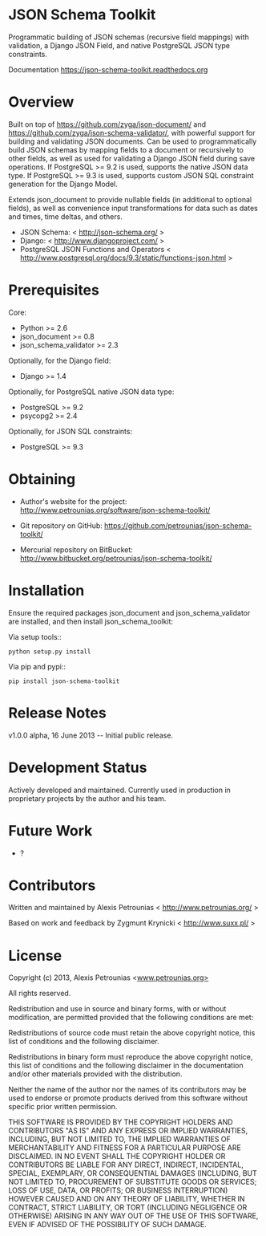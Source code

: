 JSON Schema Toolkit
===================

Programmatic building of JSON schemas (recursive field mappings) with
validation, a Django JSON Field, and native PostgreSQL JSON type constraints.

Documentation https://json-schema-toolkit.readthedocs.org

Overview
========

Built on top of https://github.com/zyga/json-document/ and
https://github.com/zyga/json-schema-validator/, with
powerful support for building and validating JSON documents. Can be used to
programmatically build JSON schemas by mapping fields to a document or
recursively to other fields, as well as used for validating a Django JSON field
during save operations. If PostgreSQL >= 9.2 is used, supports the native JSON
data type. If PostgreSQL >= 9.3 is used, supports custom JSON SQL constraint
generation for the Django Model.

Extends json_document to provide nullable fields (in additional to optional
fields), as well as convenience input transformations for data such as
dates and times, time deltas, and others.

* JSON Schema: < http://json-schema.org/ >
* Django: < http://www.djangoproject.com/ >
* PostgreSQL JSON Functions and Operators
  < http://www.postgresql.org/docs/9.3/static/functions-json.html >


Prerequisites
=============

Core:

- Python >= 2.6
- json_document >= 0.8
- json_schema_validator >= 2.3


Optionally, for the Django field:

- Django >= 1.4


Optionally, for PostgreSQL native JSON data type:

- PostgreSQL >= 9.2
- psycopg2 >= 2.4


Optionally, for JSON SQL constraints:

- PostgreSQL >= 9.3


Obtaining
=========

- Author's website for the project: http://www.petrounias.org/software/json-schema-toolkit/

- Git repository on GitHub: https://github.com/petrounias/json-schema-toolkit/

- Mercurial repository on BitBucket: http://www.bitbucket.org/petrounias/json-schema-toolkit/


Installation
============

Ensure the required packages json_document and json_schema_validator are
installed, and then install json_schema_toolkit:

Via setup tools::

    python setup.py install

Via pip and pypi::

    pip install json-schema-toolkit


Release Notes
=============

v1.0.0 alpha, 16 June 2013 -- Initial public release.


Development Status
==================

Actively developed and maintained. Currently used in production in proprietary
projects by the author and his team.


Future Work
===========

- ?


Contributors
============

Written and maintained by Alexis Petrounias < http://www.petrounias.org/ >

Based on work and feedback by Zygmunt Krynicki < http://www.suxx.pl/ >


License
=======

Copyright (c) 2013, Alexis Petrounias <www.petrounias.org>

All rights reserved.

Redistribution and use in source and binary forms, with or without modification,
are permitted provided that the following conditions are met:

Redistributions of source code must retain the above copyright notice, this list
of conditions and the following disclaimer.

Redistributions in binary form must reproduce the above copyright notice, this
list of conditions and the following disclaimer in the documentation and/or
other materials provided with the distribution.

Neither the name of the author nor the names of its contributors may be used to
endorse or promote products derived from this software without specific prior
written permission.

THIS SOFTWARE IS PROVIDED BY THE COPYRIGHT HOLDERS AND CONTRIBUTORS "AS IS" AND
ANY EXPRESS OR IMPLIED WARRANTIES, INCLUDING, BUT NOT LIMITED TO, THE IMPLIED
WARRANTIES OF MERCHANTABILITY AND FITNESS FOR A PARTICULAR PURPOSE ARE
DISCLAIMED. IN NO EVENT SHALL THE COPYRIGHT HOLDER OR CONTRIBUTORS BE LIABLE FOR
ANY DIRECT, INDIRECT, INCIDENTAL, SPECIAL, EXEMPLARY, OR CONSEQUENTIAL DAMAGES
(INCLUDING, BUT NOT LIMITED TO, PROCUREMENT OF SUBSTITUTE GOODS OR SERVICES;
LOSS OF USE, DATA, OR PROFITS; OR BUSINESS INTERRUPTION) HOWEVER CAUSED AND ON
ANY THEORY OF LIABILITY, WHETHER IN CONTRACT, STRICT LIABILITY, OR TORT
(INCLUDING NEGLIGENCE OR OTHERWISE) ARISING IN ANY WAY OUT OF THE USE OF THIS
SOFTWARE, EVEN IF ADVISED OF THE POSSIBILITY OF SUCH DAMAGE.

